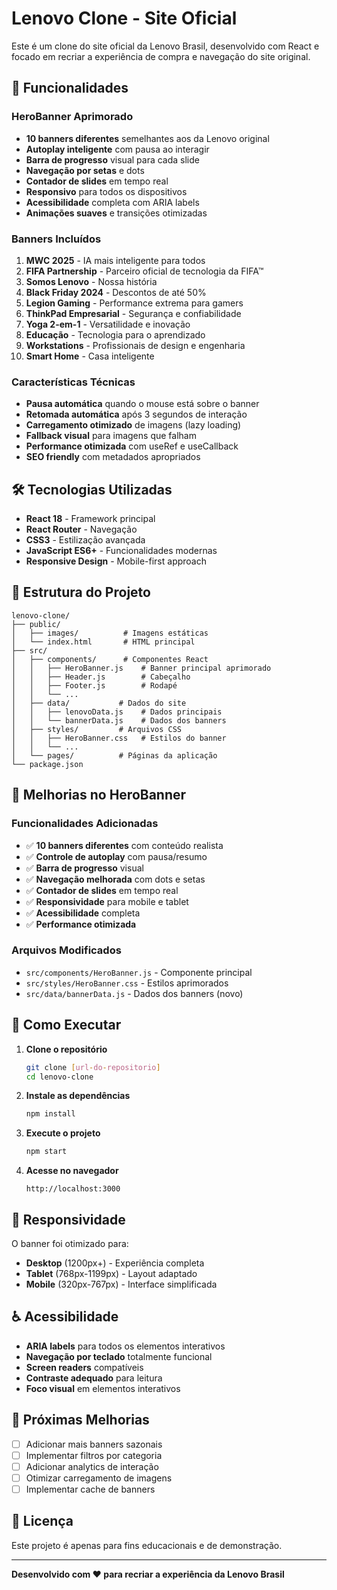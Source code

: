# Lenovo Clone - Site Oficial

Este é um clone do site oficial da Lenovo Brasil, desenvolvido com React e focado em recriar a experiência de compra e navegação do site original.

## 🚀 Funcionalidades

### HeroBanner Aprimorado
- **10 banners diferentes** semelhantes aos da Lenovo original
- **Autoplay inteligente** com pausa ao interagir
- **Barra de progresso** visual para cada slide
- **Navegação por setas** e dots
- **Contador de slides** em tempo real
- **Responsivo** para todos os dispositivos
- **Acessibilidade** completa com ARIA labels
- **Animações suaves** e transições otimizadas

### Banners Incluídos
1. **MWC 2025** - IA mais inteligente para todos
2. **FIFA Partnership** - Parceiro oficial de tecnologia da FIFA™
3. **Somos Lenovo** - Nossa história
4. **Black Friday 2024** - Descontos de até 50%
5. **Legion Gaming** - Performance extrema para gamers
6. **ThinkPad Empresarial** - Segurança e confiabilidade
7. **Yoga 2-em-1** - Versatilidade e inovação
8. **Educação** - Tecnologia para o aprendizado
9. **Workstations** - Profissionais de design e engenharia
10. **Smart Home** - Casa inteligente

### Características Técnicas
- **Pausa automática** quando o mouse está sobre o banner
- **Retomada automática** após 3 segundos de interação
- **Carregamento otimizado** de imagens (lazy loading)
- **Fallback visual** para imagens que falham
- **Performance otimizada** com useRef e useCallback
- **SEO friendly** com metadados apropriados

## 🛠️ Tecnologias Utilizadas

- **React 18** - Framework principal
- **React Router** - Navegação
- **CSS3** - Estilização avançada
- **JavaScript ES6+** - Funcionalidades modernas
- **Responsive Design** - Mobile-first approach

## 📁 Estrutura do Projeto

```
lenovo-clone/
├── public/
│   ├── images/          # Imagens estáticas
│   └── index.html       # HTML principal
├── src/
│   ├── components/      # Componentes React
│   │   ├── HeroBanner.js    # Banner principal aprimorado
│   │   ├── Header.js        # Cabeçalho
│   │   ├── Footer.js        # Rodapé
│   │   └── ...
│   ├── data/           # Dados do site
│   │   ├── lenovoData.js    # Dados principais
│   │   └── bannerData.js    # Dados dos banners
│   ├── styles/         # Arquivos CSS
│   │   ├── HeroBanner.css   # Estilos do banner
│   │   └── ...
│   └── pages/          # Páginas da aplicação
└── package.json
```

## 🎨 Melhorias no HeroBanner

### Funcionalidades Adicionadas
- ✅ **10 banners diferentes** com conteúdo realista
- ✅ **Controle de autoplay** com pausa/resumo
- ✅ **Barra de progresso** visual
- ✅ **Navegação melhorada** com dots e setas
- ✅ **Contador de slides** em tempo real
- ✅ **Responsividade** para mobile e tablet
- ✅ **Acessibilidade** completa
- ✅ **Performance otimizada**

### Arquivos Modificados
- `src/components/HeroBanner.js` - Componente principal
- `src/styles/HeroBanner.css` - Estilos aprimorados
- `src/data/bannerData.js` - Dados dos banners (novo)

## 🚀 Como Executar

1. **Clone o repositório**
   ```bash
   git clone [url-do-repositorio]
   cd lenovo-clone
   ```

2. **Instale as dependências**
   ```bash
   npm install
   ```

3. **Execute o projeto**
   ```bash
   npm start
   ```

4. **Acesse no navegador**
   ```
   http://localhost:3000
   ```

## 📱 Responsividade

O banner foi otimizado para:
- **Desktop** (1200px+) - Experiência completa
- **Tablet** (768px-1199px) - Layout adaptado
- **Mobile** (320px-767px) - Interface simplificada

## ♿ Acessibilidade

- **ARIA labels** para todos os elementos interativos
- **Navegação por teclado** totalmente funcional
- **Screen readers** compatíveis
- **Contraste adequado** para leitura
- **Foco visual** em elementos interativos

## 🎯 Próximas Melhorias

- [ ] Adicionar mais banners sazonais
- [ ] Implementar filtros por categoria
- [ ] Adicionar analytics de interação
- [ ] Otimizar carregamento de imagens
- [ ] Implementar cache de banners

## 📄 Licença

Este projeto é apenas para fins educacionais e de demonstração.

---

**Desenvolvido com ❤️ para recriar a experiência da Lenovo Brasil**